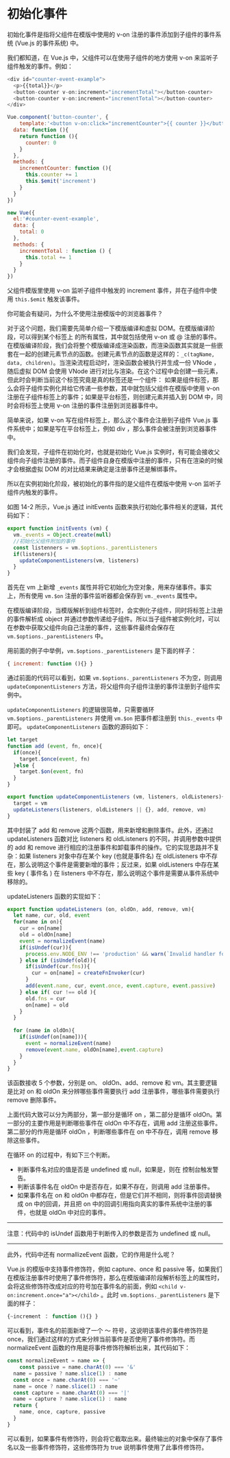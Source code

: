 # 初始化事件

初始化事件是指将父组件在模版中使用的 v-on 注册的事件添加到子组件的事件系统  (Vue.js 的事件系统) 中。

我们都知道，在 Vue.js 中，父组件可以在使用子组件的地方使用 v-on 来监听子组件触发的事件。例如：

```javascript
<div id="counter-event-example">
  <p>{{total}}</p>
  <button-counter v-on:increment="incrementTotal"></button-counter>
  <button-counter v-on:increment="incrementTotal"></button-counter>
</div>

Vue.component('button-counter', {
	template:'<button v-on:click="incrementCounter">{{ counter }}</button>',
  data: function (){
    return function (){
      counter: 0
    }
  },
  methods: {
    incrementCounter: function (){
      this.counter += 1
      this.$emit('increment')
    }
  }
})

new Vue({
  el:'#counter-event-example',
  data: {
    total: 0
  },
  methods: {
    incrementTotal : function () {
      this.total += 1
    }
  }
})
```

父组件模版里使用  v-on 监听子组件中触发的 increment 事件，并在子组件中使用  `this.$emit` 触发该事件。

你可能会有疑问，为什么不使用注册模版中的浏览器事件？

对于这个问题，我们需要先简单介绍一下模版编译和虚拟 DOM。在模版编译阶段，可以得到某个标签上 的所有属性，其中就包括使用 v-on 或 @ 注册的事件。在模版编译阶段，我们会将整个模版编译成渲染函数，而渲染函数其实就是一些嵌套在一起的创建元素节点的函数。创建元素节点的函数是这样的：`_c(tagName, data, children)`。当渲染流程启动时，渲染函数会被执行并生成一份 VNode ，随后虚拟 DOM 会使用 VNode 进行对比与渲染。在这个过程中会创建一些元素，但此时会判断当前这个标签究竟是真的标签还是一个组件： 如果是组件标签，那么会将子组件实例化并给它传递一些参数，其中就包括父组件在模版中使用 v-on 注册在子组件标签上的事件；如果是平台标签，则创建元素并插入到 DOM 中，同时会将标签上使用  v-on 注册的事件注册到浏览器事件中。



简单来说，如果 v-on 写在组件标签上，那么这个事件会注册到子组件 Vue.js 事件系统中；如果是写在平台标签上，例如  div ，那么事件会被注册到浏览器事件中。



我们会发现，子组件在初始化时，也就是初始化 Vue.js 实例时，有可能会接收父组件向子组件注册的事件。而子组件自身在模版中注册的事件，只有在渲染的时候才会根据虚拟 DOM 的对比结果来确定是注册事件还是解绑事件。



所以在实例初始化阶段，被初始化的事件指的是父组件在模版中使用 v-on 监听子组件内触发的事件。

如图 14-2 所示，Vue.js 通过 initEvents 函数来执行初始化事件相关的逻辑，其代码如下：

```javascript
export function initEvents (vm) {
  vm._events = Object.create(null)
  //初始化父组件附加的事件
  const listenners = vm.$options._parentListeners
  if(listeners){
    updateComponentListeners(vm, listeners)
  }
}
```

首先在 vm 上新增 `_events` 属性并将它初始化为空对象，用来存储事件。事实上，所有使用  `vm.$on` 注册的事件监听器都会保存到  `vm._events` 属性中。



在模版编译阶段，当模版解析到组件标签时，会实例化子组件，同时将标签上注册的事件解析成 object 并通过参数传递给子组件。所以当子组件被实例化时，可以在参数中获取父组件向自己注册的事件，这些事件最终会保存在  `vm.$options._parentListeners` 中。

用前面的例子中举例，`vm.$options._parentListeners`  是下面的样子：

```javascript
{ increment: function (){} }
```

 通过前面的代码可以看到，如果 `vm.$options._parentListeners` 不为空，则调用  `updateComponentListeners` 方法，将父组件向子组件注册的事件注册到子组件实例中。



`updateComponentListeners`  的逻辑很简单，只需要循环  `vm.$options._parentListeners` 并使用  `vm.$on`  把事件都注册到  `this._events`  中即可。 `updateComponentListeners`  函数的源码如下：

```javascript
let target
function add (event, fn, once){
  if(once){
    target.$once(event, fn)
  }else {
    target.$on(event, fn)
  }
}

export function updateComponentListeners (vm, listeners, oldListeners){
  target = vm
  updateListeners(listeners, oldListeners || {}, add, remove, vm)
}
```

其中封装了  add 和 remove 这两个函数，用来新增和删除事件。此外，还通过  updateListeners 函数对比  listeners 和  oldListeners 的不同，并调用参数中提供的  add 和 remove 进行相应的注册事件和卸载事件的操作。它的实现思路并不复杂：如果  listeners  对象中存在某个  key (也就是事件名)  在 oldListeners  中不存在，那么说明这个事件是需要新增的事件；反过来，如果  oldListeners  中存在某些  key  ( 事件名 ) 在 listeners 中不存在，那么说明这个事件是需要从事件系统中移除的。



updateListeners 函数的实现如下：

```javascript
export function updateListeners (on, oldOn, add, remove, vm){
  let name, cur, old, event
  for(name in on){
    cur = on[name]
    old = oldOn[name]
    event = normalizeEvent(name)
    if(isUndef(cur)){
      process.env.NODE_ENV !== 'production' && warn(`Invalid handler for event "${event.name}": got ` + String(cur),  vm)
    } else if (isUndef(old)){
      if(isUndef(cur.fns)){
        cur = on[name] = createFnInvoker(cur)
      }
      add(event.name, cur, event.once, event.capture, event.passive)
    } else if( cur !== old ){
      old.fns = cur
      on[name] = old
    }
  }
  
  for (name in oldOn){
    if(isUndef(on[name])){
      event = normalizeEvent(name)
      remove(event.name, oldOn[name],event.capture)
    }
  }
}
```

  该函数接收 5 个参数，分别是 on、 oldOn、add、remove 和 vm。其主要逻辑是比对 on 和 oldOn 来分辨哪些事件需要执行  add 注册事件，哪些事件需要执行  remove 删除事件。



上面代码大致可以分为两部分，第一部分是循环 on ，第二部分是循环  oldOn。第一部分的主要作用是判断哪些事件在  oldOn 中不存在，调用 add 注册这些事件。第二部分的作用是循环  oldOn ，判断哪些事件在 on 中不存在，调用  remove 移除这些事件。



在循环 on 的过程中，有如下三个判断。

- 判断事件名对应的值是否是  undefined 或 null，如果是，则在 控制台触发警告。
- 判断该事件名在 oldOn 中是否存在，如果不存在，则调用 add 注册事件。
- 如果事件名在 on 和 oldOn 中都存在，但是它们并不相同，则将事件回调替换成 on  中的回调，并且把 on 中的回调引用指向真实的事件系统中注册的事件，也就是  oldOn 中对应的事件。

------

注意：代码中的 isUndef 函数用于判断传入的参数是否为 undefined 或 null。

------

此外，代码中还有 normallizeEvent 函数，它的作用是什么呢？

Vue.js 的模版中支持事件修饰符，例如 capture、once 和 passive 等，如果我们在模版注册事件时使用了事件修饰符，那么在模版编译阶段解析标签上的属性时，会将这些修饰符改成对应的符号加在事件名的前面，例如 `<child v-on:increment.once="a"></child>` 。此时 `vm.$options._parentListeners` 是下面的样子：

```javascript
{~increment ： function (){} }
```

可以看到，事件名的前面新增了一个 ～ 符号，这说明该事件的事件修饰符是  once，我们通过这样的方式来分辨当前事件是否使用了事件修饰符。而 normalizeEvent 函数的作用是将事件修饰符解析出来，其代码如下：

```javascript
const normalizeEvent = name => {
	const passive = name.charAt(0) === '&'
  name = passive ? name.slice(1) : name
  const once = name.charAt(0) === '~'
  name = once ? name.slice(1) : name
  const capture = name.charAt(0) === '|'
  name = capture ? name.slice(1) : name
  return {
    name, once, capture, passive
  }
}
```



可以看到，如果事件有修饰符，则会将它截取出来。最终输出的对象中保存了事件名以及一些事件修饰符，这些修饰符为 true 说明事件使用了此事件修饰符。